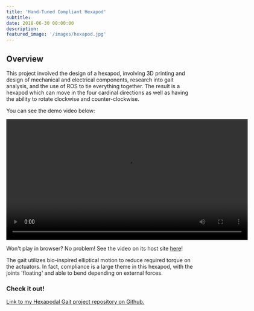 ```yaml
---
title: 'Hand-Tuned Compliant Hexapod'
subtitle:
date: 2018-06-30 00:00:00
description:
featured_image: '/images/hexapod.jpg'
---
```


## Overview
This project involved the design of a hexapod, involving 3D printing and design of mechanical and electrical components, research into gait analysis, and the use of ROS to tie everything together. The result is a hexapod which can move in the four cardinal directions as well as having the ability to rotate clockwise and counter-clockwise.

You can see the demo video below:

<!-- <iframe width="640" height="360" src="https://www.youtube.com/embed/c8YuM24-HN4" title="Hexapodal Gait" frameborder="0" allow="accelerometer; autoplay; clipboard-write; encrypted-media; gyroscope; picture-in-picture" allowfullscreen></iframe>

<iframe src="https://www.youtube.com/watch?v=c8YuM24-HN4&feature=youtu.be" width="640" height="360" frameborder="0" allow="accelerometer; autoplay; encrypted-media; gyroscope; picture-in-picture" allowfullscreen></iframe> -->

<video controls width="640">
    <!-- <source src="{{site.baseurl}}/videos/Hexapodal_Gait.mp4" type=video/mp4> -->
    <source src="../videos/Hexapodal_Gait.mp4" type=video/mp4>
</video>

Won't play in browser? No problem! See the video on its host site [here](https://www.youtube.com/watch?v=c8YuM24-HN4&feature=youtu.be)!

The gait utilizes bio-inspired elliptical motion to reduce required torque on the actuators. In fact, compliance is a large theme in this hexapod, with the joints 'floating' and able to bend depending on external forces.

### Check it out!
[Link to my Hexapodal Gait project repository on Github.](https://github.com/mossti/winterproject_hexapod)
